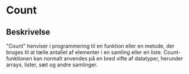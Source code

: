 # Count

## Beskrivelse

"Count" henviser i programmering til en funktion eller en metode, der bruges til at tælle antallet af elementer i en samling eller en liste. Count-funktionen kan normalt anvendes på en bred vifte af datatyper, herunder arrays, lister, sæt og andre samlinger.
